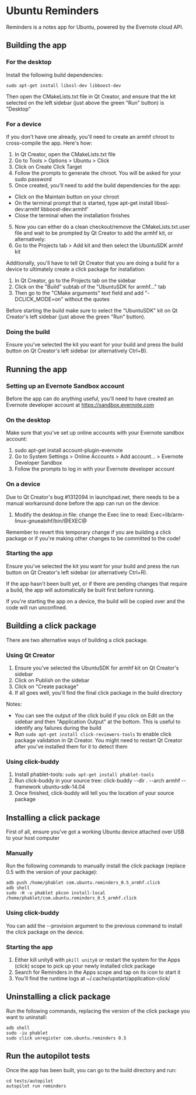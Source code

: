 # Ubuntu Reminders

Reminders is a notes app for Ubuntu, powered by the Evernote cloud API.

## Building the app

### For the desktop

Install the following build dependencies:

    sudo apt-get install libssl-dev libboost-dev 

Then open the CMakeLists.txt file in Qt Creator, and ensure that the kit
selected on the left sidebar (just above the green "Run" button) is "Desktop"

### For a device

If you don't have one already, you'll need to create an armhf chroot to
cross-compile the app. Here's how:

1. In Qt Creator, open the CMakeLists.txt file
2. Go to Tools > Options > Ubuntu > Click
2. Click on Create Click Target
3. Follow the prompts to generate the chroot. You will be asked for your sudo
   password
4. Once created, you'll need to add the build dependencies for the app:
  - Click on the Maintain button on your chroot
  - On the terminal prompt that is started, type 
    apt-get install libssl-dev:armhf libboost-dev:armhf'
  - Close the terminal when the installation finishes
5. Now you can either do a clean checkout/remove the CMakeLists.txt.user file
   and wait to be prompted by Qt Creator to add the armhf kit, or
   alternatively:
6. Go to the Projects tab > Add kit and then select the UbuntuSDK armhf kit

Additionally, you'll have to tell Qt Creator that you are doing a build for a
device to ultimately create a click package for installation:

1. In Qt Creator, go to the Projects tab on the sidebar
2. Click on the "Build" subtab of the "UbuntuSDK for armhf..." tab
3. Then go to the "CMake arguments" text field and add "-DCLICK_MODE=on"
   without the quotes

Before starting the build make sure to select the "UbuntuSDK" kit on Qt
Creator's left sidebar (just above the green "Run" button).

### Doing the build

Ensure you've selected the kit you want for your build and press the build
button on Qt Creator's left sidebar (or alternatively Ctrl+B).

## Running the app

### Setting up an Evernote Sandbox account

Before the app can do anything useful, you'll need to have created an Evernote
developer account at https://sandbox.evernote.com

### On the desktop

Make sure that you've set up online accounts with your Evernote sandbox
account:

1. sudo apt-get install account-plugin-evernote
2. Go to System Settings > Online Accounts > Add account... > Evernote
   Developer Sandbox
3. Follow the prompts to log in with your Evernote developer account

### On a device

Due to Qt Creator's bug #1312094 in launchpad.net, there needs to be a manual
workaround done before the app can run on the device:
 
1. Modify the desktop.in file: change the Exec line to read:
   Exec=lib/arm-linux-gnueabihf/bin/@EXEC@

Remember to revert this temporary change if you are building a click package or
if you're making other changes to be committed to the code!

### Starting the app

Ensure you've selected the kit you want for your build and press the run
button on Qt Creator's left sidebar (or alternatively Ctrl+R).

If the app hasn't been built yet, or if there are pending changes that require
a build, the app will automatically be built first before running.

If you're starting the app on a device, the build will be copied over and the
code will run unconfined.

## Building a click package

There are two alternative ways of building a click package.

### Using Qt Creator

1. Ensure you've selected the UbuntuSDK for armhf kit on Qt Creator's sidebar
2. Click on Publish on the sidebar
3. Click on "Create package"
4. If all goes well, you'll find the final click package in the build directory

Notes:
- You can see the output of the click build if you click on Edit on the sidebar
  and then "Application Output" at the bottom. This is useful to identify any
  failures during the build
- Run `sudo apt-get install click-reviewers-tools` to enable click package
  validation in Qt Creator. You might need to restart Qt Creator after you've
  installed them for it to detect them

### Using click-buddy

1. Install phablet-tools: `sudo apt-get install phablet-tools`
2. Run click-buddy in your source tree:
   click-buddy --dir . --arch armhf --framework ubuntu-sdk-14.04
3. Once finished, click-buddy will tell you the location of your source package

## Installing a click package

First of all, ensure you've got a working Ubuntu device attached over USB to
your host computer

### Manually

Run the following commands to manually install the click package (replace 0.5
with the version of your package):

    adb push /home/phablet com.ubuntu.reminders_0.5_armhf.click
    adb shell
    sudo -H -u phablet pkcon install-local /home/phablet/com.ubuntu.reminders_0.5_armhf.click

### Using click-buddy

You can add the --provision argument to the previous command to install the
click package on the device.

### Starting the app

1. Either kill unity8 with `pkill unity8` or restart the system for the Apps
   (click) scope to pick up your newly installed click package
2. Search for Reminders in the Apps scope and tap on its icon to start it
3. You'll find the runtime logs at ~/.cache/upstart/application-click/

## Uninstalling a click package

Run the following commands, replacing the version of the click package you want
to uninstall:

    adb shell
    sudo -iu phablet
    sudo click unregister com.ubuntu.reminders 0.5

## Run the autopilot tests

Once the app has been built, you can go to the build directory and run:

    cd tests/autopilot
    autopilot run reminders
